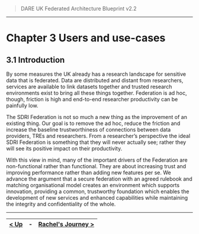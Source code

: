 > DARE UK Federated Architecture Blueprint  v2.2
----

# Chapter 3 Users and use-cases
## 3.1 Introduction

By some measures the UK already has a research landscape for sensitive data that is
federated. Data are distributed and distant from researchers, services are available to link
datasets together and trusted research environments exist to bring all these things together.
Federation is ad hoc, though, friction is high and end-to-end researcher productivity can be
painfully low.

The SDRI Federation is not so much a new thing as the improvement of an existing thing. Our
goal is to remove the ad hoc, reduce the friction and increase the baseline trustworthiness of
connections between data providers, TREs and researchers. From a researcher’s perspective
the ideal SDRI Federation is something that they will never actually see; rather they will see
its positive impact on their productivity.

With this view in mind, many of the important drivers of the Federation are non-functional
rather than functional. They are about increasing trust and improving performance rather
than adding new features per se. We advance the argument that a secure federation with an
agreed rulebook and matching organisational model creates an environment which supports
innovation, providing a common, trustworthy foundation which enables the development of
new services and enhanced capabilities while maintaining the integrity and confidentiality of
the whole.

----

| [< Up](../) | - | [Rachel's Journey >](3_2_Rachels_Journey.md) |
| ---- | ---- | ---- |
